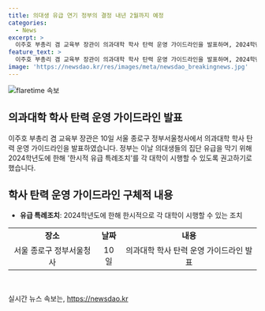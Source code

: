```yaml
---
title: 의대생 유급 연기 정부의 결정 내년 2월까지 예정
categories:
  - News
excerpt: >
  이주호 부총리 겸 교육부 장관이 의과대학 학사 탄력 운영 가이드라인을 발표하며, 2024학년도에 한해 한시적 유급 특례조치를 시행할 수 있도록 권고하며, 의대생들의 집단 유급을 막는 방침을 공개하였습니다.
feature_text: >
  이주호 부총리 겸 교육부 장관이 의과대학 학사 탄력 운영 가이드라인을 발표하며, 2024학년도에 한해 한시적 유급 특례조치를 시행할 수 있도록 권고하며, 의대생들의 집단 유급을 막는 방침을 공개하였습니다.
image: 'https://newsdao.kr/res/images/meta/newsdao_breakingnews.jpg'
---
```


<p><img src="https://newsdao.kr/res/images/meta/newsdao_breakingnews.jpg" alt="flaretime 속보" /></p>

<h2 data-ke-size="size26">의과대학 학사 탄력 운영 가이드라인 발표</h2>

<p data-ke-size="size16">이주호 부총리 겸 교육부 장관은 10일 서울 종로구 정부서울청사에서 의과대학 학사 탄력 운영 가이드라인을 발표하였습니다. 정부는 이날 의대생들의 집단 유급을 막기 위해 2024학년도에 한해 '한시적 유급 특례조치'를 각 대학이 시행할 수 있도록 권고하기로 했습니다.</p>

<h2 data-ke-size="size26">학사 탄력 운영 가이드라인 구체적 내용</h2>

<ul>
    <li><b>유급 특례조치</b>: 2024학년도에 한해 한시적으로 각 대학이 시행할 수 있는 조치</li>
</ul>

<table>
    <tr>
        <td style="text-align: center; height: 17px;"><b>장소</b></td>
        <td style="text-align: center; height: 17px;"><b>날짜</b></td>
        <td style="text-align: center; height: 17px;"><b>내용</b></td>
    </tr>
    <tr>
        <td style="text-align: center; height: 17px;">서울 종로구 정부서울청사</td>
        <td style="text-align: center; height: 17px;">10일</td>
        <td style="text-align: center; height: 17px;">의과대학 학사 탄력 운영 가이드라인 발표</td>
    </tr>
</table>

<p data-ke-size="size16">&nbsp;</p>
실시간 뉴스 속보는, <a href="https://newsdao.kr" rel="dofollow">https://newsdao.kr</a>


